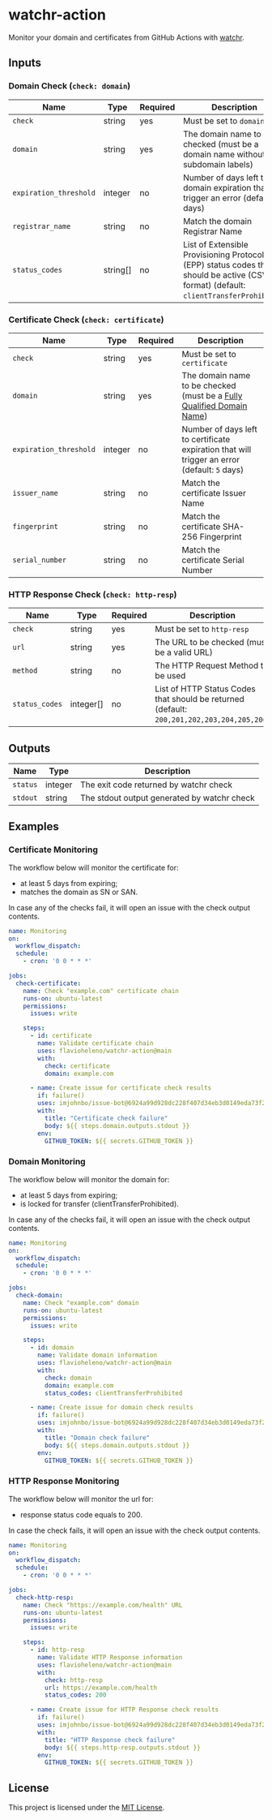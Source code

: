 # watchr-action

Monitor your domain and certificates from GitHub Actions with [watchr](https://github.com/flavioheleno/watchr).

## Inputs

### Domain Check (`check: domain`)

Name                   | Type     | Required | Description
-----------------------|----------|----------|------------
`check`                | string   | yes      | Must be set to `domain`
`domain`               | string   | yes      | The domain name to be checked (must be a domain name without subdomain labels)
`expiration_threshold` | integer  | no       | Number of days left to domain expiration that will trigger an error (default: `5` days)
`registrar_name`       | string   | no       | Match the domain Registrar Name
`status_codes`         | string[] | no       | List of Extensible Provisioning Protocol (EPP) status codes that should be active (CSV format) (default: `clientTransferProhibited`)

### Certificate Check (`check: certificate`)

Name                   | Type    | Required | Description
-----------------------|---------|----------|------------
`check`                | string  | yes      | Must be set to `certificate`
`domain`               | string  | yes      | The domain name to be checked (must be a [Fully Qualified Domain Name](https://en.wikipedia.org/wiki/Fully_qualified_domain_name))
`expiration_threshold` | integer | no       | Number of days left to certificate expiration that will trigger an error (default: `5` days)
`issuer_name`          | string  | no       | Match the certificate Issuer Name
`fingerprint`          | string  | no       | Match the certificate SHA-256 Fingerprint
`serial_number`        | string  | no       | Match the certificate Serial Number

### HTTP Response Check (`check: http-resp`)

Name           | Type      | Required | Description
---------------|-----------|----------|------------
`check`        | string    | yes      | Must be set to `http-resp`
`url`          | string    | yes      | The URL to be checked (must be a valid URL)
`method`       | string    | no       | The HTTP Request Method to be used
`status_codes` | integer[] | no       | List of HTTP Status Codes that should be returned (default: `200,201,202,203,204,205,206`)

## Outputs

Name     | Type    | Description
---------|---------|------------
`status` | integer | The exit code returned by watchr check
`stdout` | string  | The stdout output generated by watchr check

## Examples

### Certificate Monitoring

The workflow below will monitor the certificate for:

* at least 5 days from expiring;
* matches the domain as SN or SAN.

In case any of the checks fail, it will open an issue with the check output contents.

```yaml
name: Monitoring
on:
  workflow_dispatch:
  schedule:
    - cron: '0 0 * * *'

jobs:
  check-certificate:
    name: Check "example.com" certificate chain
    runs-on: ubuntu-latest
    permissions:
      issues: write

    steps:
      - id: certificate
        name: Validate certificate chain
        uses: flavioheleno/watchr-action@main
        with:
          check: certificate
          domain: example.com

      - name: Create issue for certificate check results
        if: failure()
        uses: imjohnbo/issue-bot@6924a99d928dc228f407d34eb3d0149eda73f2a7
        with:
          title: "Certificate check failure"
          body: ${{ steps.domain.outputs.stdout }}
        env:
          GITHUB_TOKEN: ${{ secrets.GITHUB_TOKEN }}
```

### Domain Monitoring

The workflow below will monitor the domain for:

* at least 5 days from expiring;
* is locked for transfer (clientTransferProhibited).

In case any of the checks fail, it will open an issue with the check output contents.

```yaml
name: Monitoring
on:
  workflow_dispatch:
  schedule:
    - cron: '0 0 * * *'

jobs:
  check-domain:
    name: Check "example.com" domain
    runs-on: ubuntu-latest
    permissions:
      issues: write

    steps:
      - id: domain
        name: Validate domain information
        uses: flavioheleno/watchr-action@main
        with:
          check: domain
          domain: example.com
          status_codes: clientTransferProhibited

      - name: Create issue for domain check results
        if: failure()
        uses: imjohnbo/issue-bot@6924a99d928dc228f407d34eb3d0149eda73f2a7
        with:
          title: "Domain check failure"
          body: ${{ steps.domain.outputs.stdout }}
        env:
          GITHUB_TOKEN: ${{ secrets.GITHUB_TOKEN }}
```

### HTTP Response Monitoring

The workflow below will monitor the url for:

* response status code equals to 200.

In case the check fails, it will open an issue with the check output contents.

```yaml
name: Monitoring
on:
  workflow_dispatch:
  schedule:
    - cron: '0 0 * * *'

jobs:
  check-http-resp:
    name: Check "https://example.com/health" URL
    runs-on: ubuntu-latest
    permissions:
      issues: write

    steps:
      - id: http-resp
        name: Validate HTTP Response information
        uses: flavioheleno/watchr-action@main
        with:
          check: http-resp
          url: https://example.com/health
          status_codes: 200

      - name: Create issue for HTTP Response check results
        if: failure()
        uses: imjohnbo/issue-bot@6924a99d928dc228f407d34eb3d0149eda73f2a7
        with:
          title: "HTTP Response check failure"
          body: ${{ steps.http-resp.outputs.stdout }}
        env:
          GITHUB_TOKEN: ${{ secrets.GITHUB_TOKEN }}
```

## License

This project is licensed under the [MIT License](LICENSE).
